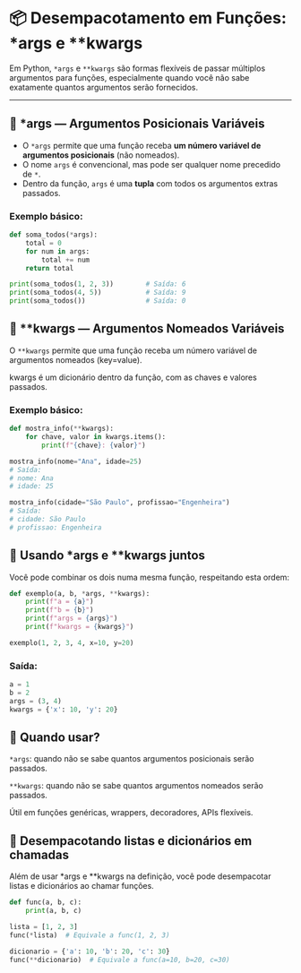 # 📦 Desempacotamento em Funções: *args e **kwargs

Em Python, `*args` e `**kwargs` são formas flexíveis de passar múltiplos argumentos para funções, especialmente quando você não sabe exatamente quantos argumentos serão fornecidos.

---

## 🔹 *args — Argumentos Posicionais Variáveis

- O `*args` permite que uma função receba **um número variável de argumentos posicionais** (não nomeados).
- O nome `args` é convencional, mas pode ser qualquer nome precedido de `*`.
- Dentro da função, `args` é uma **tupla** com todos os argumentos extras passados.

### Exemplo básico:

```python
def soma_todos(*args):
    total = 0
    for num in args:
        total += num
    return total

print(soma_todos(1, 2, 3))        # Saída: 6
print(soma_todos(4, 5))           # Saída: 9
print(soma_todos())               # Saída: 0
```

## 🔹 **kwargs — Argumentos Nomeados Variáveis
O `**kwargs` permite que uma função receba um número variável de argumentos nomeados (key=value).

kwargs é um dicionário dentro da função, com as chaves e valores passados.

### Exemplo básico:
```python
def mostra_info(**kwargs):
    for chave, valor in kwargs.items():
        print(f"{chave}: {valor}")

mostra_info(nome="Ana", idade=25)
# Saída:
# nome: Ana
# idade: 25

mostra_info(cidade="São Paulo", profissao="Engenheira")
# Saída:
# cidade: São Paulo
# profissao: Engenheira
```

## 🔹 Usando *args e **kwargs juntos
Você pode combinar os dois numa mesma função, respeitando esta ordem:
```python
def exemplo(a, b, *args, **kwargs):
    print(f"a = {a}")
    print(f"b = {b}")
    print(f"args = {args}")
    print(f"kwargs = {kwargs}")

exemplo(1, 2, 3, 4, x=10, y=20)
```

### Saída:
```python
a = 1
b = 2
args = (3, 4)
kwargs = {'x': 10, 'y': 20}
```

## 🔹 Quando usar?
`*args`: quando não se sabe quantos argumentos posicionais serão passados.

`**kwargs`: quando não se sabe quantos argumentos nomeados serão passados.

Útil em funções genéricas, wrappers, decoradores, APIs flexíveis.

## 🔹 Desempacotando listas e dicionários em chamadas
Além de usar *args e **kwargs na definição, você pode desempacotar listas e dicionários ao chamar funções.

```python
def func(a, b, c):
    print(a, b, c)

lista = [1, 2, 3]
func(*lista)  # Equivale a func(1, 2, 3)

dicionario = {'a': 10, 'b': 20, 'c': 30}
func(**dicionario)  # Equivale a func(a=10, b=20, c=30)
```

